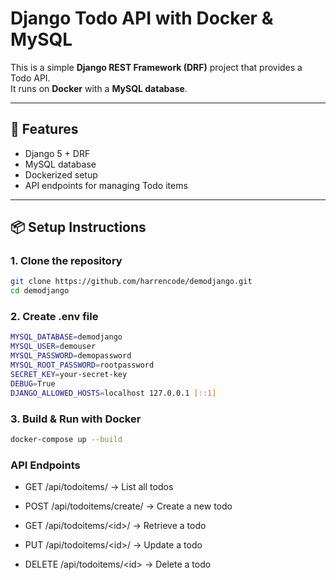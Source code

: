 # Django Todo API with Docker & MySQL

This is a simple **Django REST Framework (DRF)** project that provides a Todo API.  
It runs on **Docker** with a **MySQL database**.

---

## 🚀 Features
- Django 5 + DRF
- MySQL database
- Dockerized setup
- API endpoints for managing Todo items

---


## 📦 Setup Instructions

### 1. Clone the repository
```bash
git clone https://github.com/harrencode/demodjango.git
cd demodjango
```

### 2. Create .env file
```bash
MYSQL_DATABASE=demodjango
MYSQL_USER=demouser
MYSQL_PASSWORD=demopassword
MYSQL_ROOT_PASSWORD=rootpassword
SECRET_KEY=your-secret-key
DEBUG=True
DJANGO_ALLOWED_HOSTS=localhost 127.0.0.1 [::1]
```

### 3. Build & Run with Docker
```bash
docker-compose up --build
```
### API Endpoints

- GET /api/todoitems/ → List all todos

- POST /api/todoitems/create/ → Create a new todo

- GET /api/todoitems/&lt;id&gt;/ → Retrieve a todo

- PUT /api/todoitems/&lt;id&gt;/ → Update a todo

- DELETE /api/todoitems/&lt;id&gt; → Delete a todo


